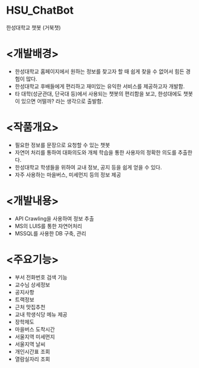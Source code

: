 # HSU_ChatBot
 한성대학교 챗봇 (거북챗)
 
 # <개발배경>
 - 한성대학교 홈페이지에서 원하는 정보를 찾고자 할 때 쉽게 찾을 수 없어서 힘든 경험이 많다.
 - 한성대학교 후배들에게 편리하고 재미있는 유익한 서비스를 제공하고자 개발함.
 - 타 대학(성균관대, 단국대 등)에서 사용되는 챗봇의 편리함을 보고, 
   한성대에도 챗봇이 있으면 어떨까? 라는 생각으로 출발함.
 
 # <작품개요>
 - 필요한 정보를 문장으로 요청할 수 있는 챗봇
 - 자연어 처리를 통하여 대화의도와 개체 학습을 통한 사용자의 정확한 의도를 추출한다.
 - 한성대학교 학생들을 위하여 교내 정보, 공지 등을 쉽게 얻을 수 있다.
 - 자주 사용하는 마을버스, 미세먼지 등의 정보 제공
 
 # <개발내용>
 - API Crawling을 사용하여 정보 추출
 - MS의 LUIS를 통한 자연어처리
 - MSSQL를 사용한 DB 구축, 관리
 
 # <주요기능>
 - 부서 전화번호 검색 기능
 - 교수님 상세정보
 - 공지사항
 - 트랙정보
 - 근처 맛집추천
 - 교내 학생식당 메뉴 제공
 - 장학제도
 - 마을버스 도착시간
 - 서울지역 미세먼지
 - 서울지역 날씨
 - 개인시간표 조회
 - 열람실자리 조회
